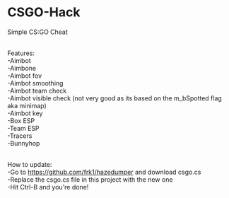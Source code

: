 # CSGO-Hack

Simple CS:GO Cheat<br><br>

Features:<br>
-Aimbot <br>
-Aimbone<br>
-Aimbot fov<br>
-Aimbot smoothing<br>
-Aimbot team check<br>
-Aimbot visible check (not very good as its based on the m_bSpotted flag aka minimap)<br>
-Aimbot key<br>
-Box ESP<br>
-Team ESP<br>
-Tracers<br>
-Bunnyhop<br><br>

How to update:<br>
-Go to https://github.com/frk1/hazedumper and download csgo.cs<br>
-Replace the csgo.cs file in this project with the new one<br>
-Hit Ctrl-B and you're done!<br>
